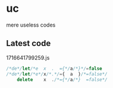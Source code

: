 # uc
mere useless codes

## Latest code
<!-- current -->
1716641799259.js
```javascript
/*de*/let/*e  x  .  ={*/a/*}*/=false
/*de*/let/*e*/x/*.*/={  a  }/*=false*/
    delete    x  ./*={*/a/*}  =false*/
```
<!-- /current -->